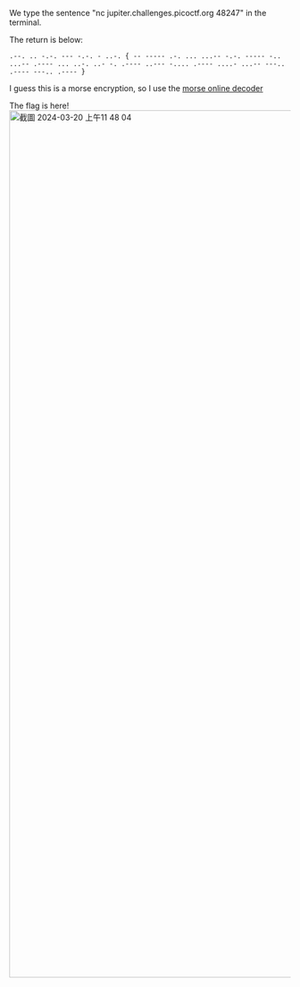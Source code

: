 We type the sentence "nc jupiter.challenges.picoctf.org 48247" in the terminal.

The return is below:
```
.--. .. -.-. --- -.-. - ..-. { -- ----- .-. ... ...-- -.-. ----- -.. ...-- .---- ... ..-. ..- -. .---- ..--- -.... .---- ....- ...-- ---.. .---- ---.. .---- }
```

I guess this is a morse encryption, so I use the [morse online decoder](https://capitalizemytitle.com/morse-code-translator/)

The flag is here!
<img width="1552" alt="截圖 2024-03-20 上午11 48 04" src="https://github.com/ki225/picoCTF/assets/123147937/7bc9ed24-e6bb-417c-b322-0a749e38eba4">
